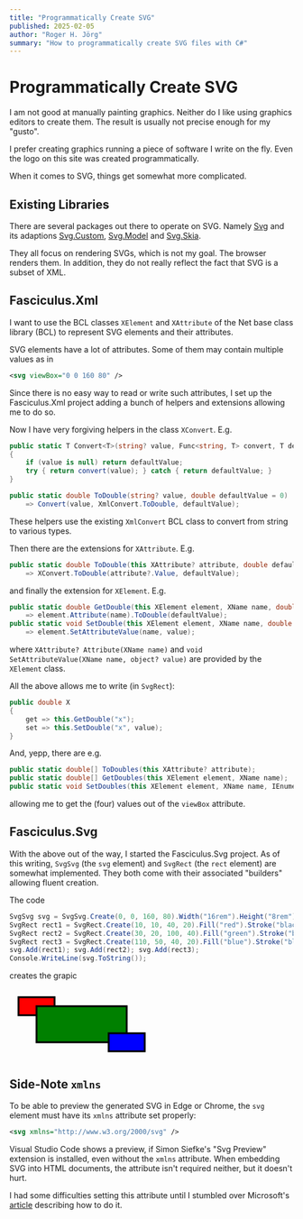 ```yaml
---
title: "Programmatically Create SVG"
published: 2025-02-05
author: "Roger H. Jörg"
summary: "How to programmatically create SVG files with C#"
---
```

# Programmatically Create SVG

I am not good at manually painting graphics. Neither do I like using graphics editors
to create them. The result is usually not precise enough for my "gusto".

I prefer creating graphics running a piece of software I write on the fly. Even the
logo on this site was created programmatically.

When it comes to SVG, things get somewhat more complicated.

## Existing Libraries

There are several packages out there to operate on SVG. Namely
[Svg][1] and its adaptions [Svg.Custom][2], [Svg.Model][3] and [Svg.Skia][4].

They all focus on rendering SVGs, which is not my goal. The browser renders them.
In addition, they do not really reflect the fact that SVG is a subset of XML.

## Fasciculus.Xml

I want to use the BCL classes `XElement` and `XAttribute` of the Net base class library
(BCL) to represent SVG elements and their attributes.

SVG elements have a lot of attributes. Some of them may contain multiple values as in

```xml
<svg viewBox="0 0 160 80" />
```

Since there is no easy way to read or write such attributes, I set up the
Fasciculus.Xml project adding a bunch of helpers and extensions allowing me
to do so.

Now I have very forgiving helpers in the class `XConvert`. E.g.

```cs
public static T Convert<T>(string? value, Func<string, T> convert, T defaultValue)
{
    if (value is null) return defaultValue;
    try { return convert(value); } catch { return defaultValue; }
}

public static double ToDouble(string? value, double defaultValue = 0)
    => Convert(value, XmlConvert.ToDouble, defaultValue);
```

These helpers use the existing `XmlConvert` BCL class to convert from string to various
types.

Then there are the extensions for `XAttribute`. E.g.

```cs
public static double ToDouble(this XAttribute? attribute, double defaultValue = 0)
    => XConvert.ToDouble(attribute?.Value, defaultValue);
```

and finally the extension for `XElement`. E.g.

```cs
public static double GetDouble(this XElement element, XName name, double defaultValue = 0)
    => element.Attribute(name).ToDouble(defaultValue);
public static void SetDouble(this XElement element, XName name, double value)
    => element.SetAttributeValue(name, value);
```

where `XAttribute? Attribute(XName name)` and
`void SetAttributeValue(XName name, object? value)` are provided by the `XElement` class.

All the above allows me to write (in `SvgRect`):

```cs
public double X
{
    get => this.GetDouble("x");
    set => this.SetDouble("x", value);
}
```

And, yepp, there are e.g.

```cs
public static double[] ToDoubles(this XAttribute? attribute);
public static double[] GetDoubles(this XElement element, XName name);
public static void SetDoubles(this XElement element, XName name, IEnumerable<double> values);
```

allowing me to get the (four) values out of the `viewBox` attribute.

## Fasciculus.Svg

With the above out of the way, I started the Fasciculus.Svg project. As of this
writing, `SvgSvg` (the `svg` element) and `SvgRect` (the `rect` element) are somewhat implemented.
They both come with their associated "builders" allowing fluent creation.

The code

```cs
SvgSvg svg = SvgSvg.Create(0, 0, 160, 80).Width("16rem").Height("8rem");
SvgRect rect1 = SvgRect.Create(10, 10, 40, 20).Fill("red").Stroke("black").StrokeWidth("2");
SvgRect rect2 = SvgRect.Create(30, 20, 100, 40).Fill("green").Stroke("black").StrokeWidth("2");
SvgRect rect3 = SvgRect.Create(110, 50, 40, 20).Fill("blue").Stroke("black").StrokeWidth("2");
svg.Add(rect1); svg.Add(rect2); svg.Add(rect3);
Console.WriteLine(svg.ToString());
```

creates the grapic

<svg xmlns="http://www.w3.org/2000/svg" viewBox="0 0 160 80" width="16rem" height="8rem">
  <rect x="10" y="10" width="40" height="20" fill="red" stroke="black" stroke-width="2" />
  <rect x="30" y="20" width="100" height="40" fill="green" stroke="black" stroke-width="2" />
  <rect x="110" y="50" width="40" height="20" fill="blue" stroke="black" stroke-width="2" />
</svg>

## Side-Note `xmlns`

To be able to preview the generated SVG in Edge or Chrome, the `svg` element must have its
`xmlns` attribute set properly:

```xml
<svg xmlns="http://www.w3.org/2000/svg" />
```

Visual Studio Code shows a preview, if Simon Siefke's "Svg Preview" extension is installed,
even without the `xmlns` attribute. When embedding SVG into HTML documents, the attribute
isn't required neither, but it doesn't hurt.

I had some difficulties setting this attribute until I stumbled over Microsoft's
[article][5] describing how to do it.

[1]: https://www.nuget.org/packages/Svg
[2]: https://www.nuget.org/packages/Svg.Custom
[3]: https://www.nuget.org/packages/Svg.Model
[4]: https://www.nuget.org/packages/Svg.Skia
[5]: https://learn.microsoft.com/en-us/dotnet/fundamentals/runtime-libraries/system-xml-linq-xnamespace#create-a-default-namespace
